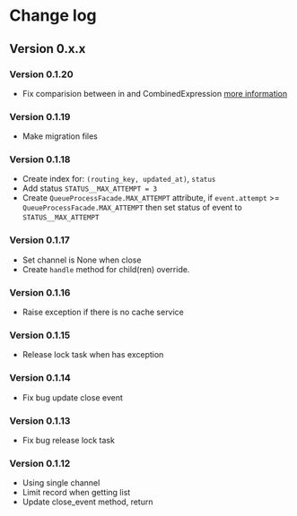 # Change log

## Version 0.x.x

### Version 0.1.20

- Fix comparision between in and CombinedExpression [more information](https://stackoverflow.com/questions/33672920/django-db-models-f-combined-expression)

### Version 0.1.19

- Make migration files

### Version 0.1.18

- Create index for: `(routing_key, updated_at)`, `status`
- Add status `STATUS__MAX_ATTEMPT = 3`
- Create `QueueProcessFacade.MAX_ATTEMPT` attribute, if `event.attempt` >= `QueueProcessFacade.MAX_ATTEMPT` then set status of event to `STATUS__MAX_ATTEMPT`

### Version 0.1.17

- Set channel is None when close
- Create `handle` method for child(ren) override.

### Version 0.1.16

- Raise exception if there is no cache service

### Version 0.1.15

- Release lock task when has exception

### Version 0.1.14

- Fix bug update close event

### Version 0.1.13

- Fix bug release lock task

### Version 0.1.12

- Using single channel
- Limit record when getting list
- Update close_event method, return 